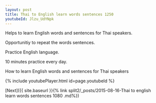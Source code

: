 ```yaml
---
layout: post
title: Thai to English learn words sentences 1250 
youtubeId: Jlzu_UdYNpk
---
```

 
 
Helps to learn English words and sentences for Thai speakers.

Opportunitiy to repeat the words sentences. 

Practice English language. 
 
10 minutes practice every day. 
 
How to learn English words and sentences for Thai speakers 
 
{% include youtubePlayer.html id=page.youtubeId %}
 
 
[Next]({{ site.baseurl }}{% link  split2/_posts/2015-08-16-Thai to english learn words sentences 1080 .md%})
 
